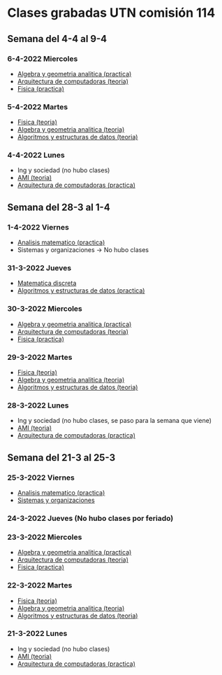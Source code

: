 # Clases grabadas UTN comisión 114

## Semana del 4-4 al 9-4

### 6-4-2022 Miercoles
* [Algebra y geometria analitica (practica)](https://youtu.be/uKIlx7zWOOg)
* [Arquitectura de computadoras (teoria)](https://youtu.be/6-aBeyr2Y9M)
* [Fisica (practica)](https://youtu.be/N0svQS0dAG0)

### 5-4-2022 Martes
* [Fisica (teoria)](https://youtu.be/SpYUpuvgPYw)
* [Algebra y geometria analitica (teoria)](https://youtu.be/AEA_SoJPCkw)
* [Algoritmos y estructuras de datos (teoria)](https://youtu.be/JorBQsJ9nX4)

### 4-4-2022 Lunes
* Ing y sociedad (no hubo clases)
* [AMI (teoria)](https://youtu.be/tVBzmlJNFy4)
* [Arquitectura de computadoras (practica)](https://youtu.be/bM80Gx_qX70)

## Semana del 28-3 al 1-4

### 1-4-2022 Viernes
* [Analisis matematico (practica)](https://youtu.be/sg5fdCDBL0g)
* Sistemas y organizaciones -> No hubo clases

### 31-3-2022 Jueves
* [Matematica discreta](https://youtu.be/JMrEgpzEtWg)
* [Algoritmos y estructuras de datos (practica)](https://youtu.be/op0QlxUjwvw)

### 30-3-2022 Miercoles
* [Algebra y geometria analitica (practica)](https://youtu.be/UyM4yWPXn2w)
* [Arquitectura de computadoras (teoria)](https://youtu.be/oWxbkER6vtA)
* [Fisica (practica)](https://youtu.be/Gaz8RZXDh7Q)

### 29-3-2022 Martes
* [Fisica (teoria)](https://youtu.be/PerSZ6mUvYg)
* [Algebra y geometria analitica (teoria)](https://youtu.be/kLWmnRm4hxg)
* [Algoritmos y estructuras de datos (teoria)](https://youtu.be/9hDk63AH_6I)

### 28-3-2022 Lunes
* Ing y sociedad (no hubo clases, se paso para la semana que viene)
* [AMI (teoria)](https://youtu.be/5hUb1mA7nFk)
* [Arquitectura de computadoras (practica)](https://youtu.be/62lWCjIj62o)

## Semana del 21-3 al 25-3

### 25-3-2022 Viernes
* [Analisis matematico (practica)](https://youtu.be/4JzWrogQ3ZA)
* [Sistemas y organizaciones](https://youtu.be/UqoOzeC_y1A)

### 24-3-2022 Jueves (No hubo clases por feriado)

### 23-3-2022 Miercoles
* [Algebra y geometria analitica (practica)](https://youtu.be/94xNmbmpXQw)
* [Arquitectura de computadoras (teoria)](https://youtu.be/O86nkgya1-4)
* [Fisica (practica)](https://youtu.be/PxHOVux2oAY)

### 22-3-2022 Martes
* [Fisica (teoria)](https://youtu.be/au-vE9z4tkw)
* [Algebra y geometria analitica (teoria)](https://youtu.be/843woJIE5kM)
* [Algoritmos y estructuras de datos (teoria)](https://youtu.be/2SlFpIvvZUM)

### 21-3-2022 Lunes
* Ing y sociedad (no hubo clases)
* [AMI (teoria)](https://youtu.be/l72hbH1X3uM)
* [Arquitectura de computadoras (practica)](https://youtu.be/A5INKY2o_ps)